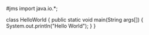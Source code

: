 #jms
import java.io.*;

class HelloWorld { public static void main(String args[]) { System.out.println("Hello World"); } }
